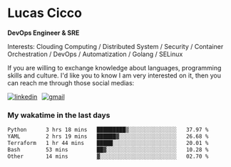 # Lucas Cicco

**DevOps Engineer & SRE**

Interests: Clouding Computing / Distributed System / Security / Container Orchestration / DevOps / Automatization / Golang / SELinux

If you are willing to exchange knowledge about languages, programming skills and culture. I'd like you to know I am very interested on it, then you can reach me through those social medias:

<div style="display: flex; align-items: center; gap: 10px;">
  <a href="https://www.linkedin.com/in/lucas-vitor-de-cicco" target="_blank">
    <img
      src="https://img.shields.io/badge/-LinkedIn-%230077B5?style=for-the-badge&logo=linkedin&logoColor=white"
      alt="linkedin"
      target="_blank" 
    />
  </a>
  <a href="mailto:lucasvitorx1@gmail.com">
      <img
        src="https://img.shields.io/badge/-Gmail-%23333?style=for-the-badge&logo=gmail&logoColor=white"
        alt="gmail"
        target="_blank"
      />
  </a>
</div>

### My wakatime in the last days

<!--START_SECTION:waka-->

```txt
Python      3 hrs 18 mins   █████████▒░░░░░░░░░░░░░░░   37.97 %
YAML        2 hrs 19 mins   ██████▓░░░░░░░░░░░░░░░░░░   26.68 %
Terraform   1 hr 44 mins    █████░░░░░░░░░░░░░░░░░░░░   20.01 %
Bash        53 mins         ██▓░░░░░░░░░░░░░░░░░░░░░░   10.28 %
Other       14 mins         ▓░░░░░░░░░░░░░░░░░░░░░░░░   02.70 %
```

<!--END_SECTION:waka-->
